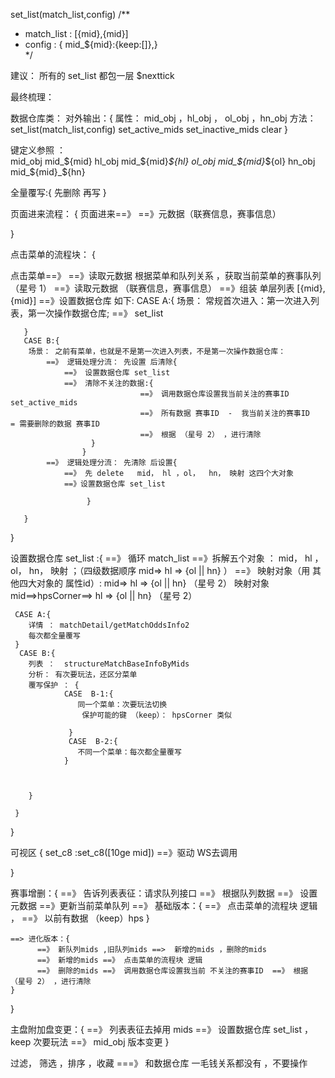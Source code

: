 
 set_list(match_list,config)
 /**
  *   match_list : [{mid},{mid}]
  *   config :  { mid_${mid}:{keep:[]},}   
  */


建议： 所有的   set_list  都包一层  $nexttick


最终梳理：

 数据仓库类：   对外输出：{
      属性：    mid_obj ，hl_obj ， ol_obj ，hn_obj
      方法：    set_list(match_list,config)
               set_active_mids
               set_inactive_mids
               clear
 }


键定义参照 ：   
mid_obj   mid_${mid}
hl_obj    mid_${mid}_${hl}
ol_obj    mid_${mid}_${ol}
hn_obj    mid_${mid}_${hn}


全量覆写:{
    先删除
    再写
}

页面进来流程：  {
    页面进来==》
     ==》元数据（联赛信息，赛事信息）

 }
  
点击菜单的流程块： {
    
  点击菜单==》
    ==》读取元数据 根据菜单和队列关系 ，获取当前菜单的赛事队列 （星号 1）
    ==》读取元数据 （联赛信息，赛事信息）
    ==》组装 单层列表 [{mid},{mid}]
    ==》设置数据仓库  如下:
       CASE A:{
         场景： 常规首次进入：第一次进入列表，第一次操作数据仓库; 
         ==》 set_list   
         
       }
       CASE B:{
        场景： 之前有菜单，也就是不是第一次进入列表，不是第一次操作数据仓库：
            ==》 逻辑处理分流： 先设置 后清除{
                ==》 设置数据仓库 set_list 
                ==》 清除不关注的数据:{
                                 ==》 调用数据仓库设置我当前关注的赛事ID  set_active_mids
                                 ==》 所有数据 赛事ID  -  我当前关注的赛事ID   = 需要删除的数据 赛事ID 
                                 ==》 根据 （星号 2） ，进行清除
                      }
                    }
            ==》 逻辑处理分流： 先清除 后设置{
                ==》 先 delete   mid， hl ，ol，  hn， 映射 这四个大对象
                ==》设置数据仓库 set_list 

                     }
          
       }
       

}


设置数据仓库 set_list :{
   ==》 循环 match_list
   ==》拆解五个对象 ： mid， hl ，ol，  hn， 映射 ；（四级数据顺序 mid=> hl => {ol || hn}  ）
       ==》  映射对象（用 其他四大对象的 属性id）:  mid=> hl => {ol || hn}  （星号 2）
             映射对象 mid==>hpsCorner==> hl => {ol || hn}  （星号 2）

     CASE A:{
        详情 ： matchDetail/getMatchOddsInfo2
        每次都全量覆写
     }  
      CASE B:{
        列表 ：  structureMatchBaseInfoByMids
        分析： 有次要玩法，还区分菜单
        覆写保护 ： {
                CASE  B-1:{
                   同一个菜单：次要玩法切换
                    保护可能的键 （keep）： hpsCorner 类似    

                 }
                 CASE  B-2:{
                   不同一个菜单：每次都全量覆写 
                }



        }
           
     }  
}




可视区 {
    set_c8 :set_c8([10ge mid])
    ==》驱动 WS去调用 

}

赛事增删：{
    ==》 告诉列表表征：请求队列接口
    ==》 根据队列数据
    ==》 设置元数据 ==》更新当前菜单队列 
    ==》 基础版本：{
           ==》 点击菜单的流程块 逻辑 ，
           ==》 以前有数据 （keep）hps
               }


    ==> 进化版本：{
          ==》 新队列mids ,旧队列mids ==>  新增的mids ，删除的mids
          ==》 新增的mids ==》 点击菜单的流程块 逻辑  
          ==》 删除的mids ==》 调用数据仓库设置我当前 不关注的赛事ID  ==》 根据 （星号 2） ，进行清除
    }
}

主盘附加盘变更：{
      ==》 列表表征去掉用 mids
      ==》 设置数据仓库  set_list  ，keep 次要玩法 
      ==》 mid_obj 版本变更 
}

过滤， 筛选 ，排序 ，收藏 ===》 和数据仓库 一毛钱关系都没有 ，不要操作